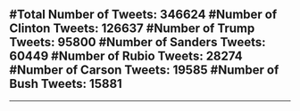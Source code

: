 #Total Number of Tweets: 346624 
#Number of Clinton Tweets: 126637
#Number of Trump Tweets: 95800
#Number of Sanders Tweets: 60449
#Number of Rubio Tweets: 28274
#Number of Carson Tweets: 19585
#Number of Bush Tweets: 15881
---
---
